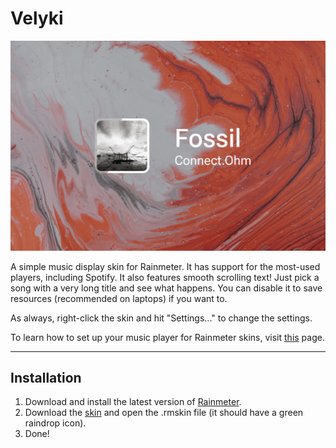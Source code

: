 
# Velyki

![](Velyki-1500px.jpg)

A simple music display skin for Rainmeter. It has support for the most-used players, including Spotify. It also features smooth scrolling text! Just pick a song with a very long title and see what happens. You can disable it to save resources (recommended on laptops) if you want to.

As always, right-click the skin and hit "Settings..." to change the settings.

To learn how to set up your music player for Rainmeter skins, visit [this](https://github.com/adriaanjelle/Velyki/wiki/How-to-set-up-your-music-player-with-Rainmeter) page.

----

## Installation

1. Download and install the latest version of [Rainmeter](https://www.rainmeter.net/).  
2. Download the [skin](https://github.com/adriaanjelle/Velyki/releases/latest) and open the .rmskin file (it should have a green raindrop icon).  
3. Done!
